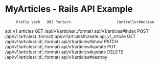 # MyArticles - Rails API Example

         Prefix Verb   URI Pattern                     Controller#Action
api_v1_articles GET    /api/v1/articles(.:format)      api/v1/articles#index
                POST   /api/v1/articles(.:format)      api/v1/articles#create
 api_v1_article GET    /api/v1/articles/:id(.:format)  api/v1/articles#show
                PATCH  /api/v1/articles/:id(.:format)  api/v1/articles#update
                PUT    /api/v1/articles/:id(.:format)  api/v1/articles#update
                DELETE /api/v1/articles/:id(.:format)  api/v1/articles#destroy
